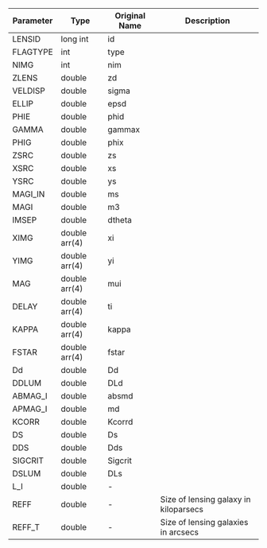 
| Parameter | Type   	    | Original Name  | Description  |
|---	    |---	        |---	         |---	        |
| LENSID    | long int      |  id            |              |
| FLAGTYPE  | int           |  type          |              |
| NIMG      | int           |  nim           |              |
| ZLENS     | double        |  zd            |              |
| VELDISP   | double        |  sigma         |              |
| ELLIP     | double        |  epsd          |              |
| PHIE      | double        |  phid          |              |
| GAMMA     | double        |  gammax        |              |
| PHIG      | double        |  phix          |              |
| ZSRC      | double        |  zs            |              |
| XSRC      | double        |  xs            |              |
| YSRC      | double        |  ys            |              |
| MAGI_IN   | double        |  ms            |              |
| MAGI      | double        |  m3            |              |
| IMSEP     | double        |  dtheta        |              |
| XIMG      | double arr(4) |  xi            |              |
| YIMG      | double arr(4) |  yi            |              |
| MAG       | double arr(4) |  mui           |              |
| DELAY     | double arr(4) |  ti            |              |
| KAPPA     | double arr(4) |  kappa         |              |
| FSTAR     | double arr(4) |  fstar         |              |
| Dd        | double        |  Dd            |              |
| DDLUM     | double        |  DLd           |              |
| ABMAG_I   | double        |  absmd         |              |
| APMAG_I   | double        |  md            |              |
| KCORR     | double        |  Kcorrd        |              |
| DS        | double        |  Ds            |              |
| DDS       | double        |  Dds           |              |
| SIGCRIT   | double        |  Sigcrit       |              |
| DSLUM     | double        |  DLs           |              |
| L_I       | double        |  -             |              |
| REFF      | double        |  -             |Size of lensing galaxy in kiloparsecs|
| REFF_T    | double        |  -             |Size of lensing galaxies in arcsecs|
